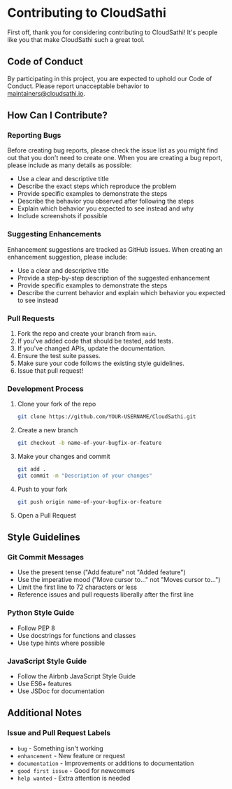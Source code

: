 # Contributing to CloudSathi

First off, thank you for considering contributing to CloudSathi! It's people like you that make CloudSathi such a great tool.

## Code of Conduct

By participating in this project, you are expected to uphold our Code of Conduct. Please report unacceptable behavior to maintainers@cloudsathi.io.

## How Can I Contribute?

### Reporting Bugs

Before creating bug reports, please check the issue list as you might find out that you don't need to create one. When you are creating a bug report, please include as many details as possible:

* Use a clear and descriptive title
* Describe the exact steps which reproduce the problem
* Provide specific examples to demonstrate the steps
* Describe the behavior you observed after following the steps
* Explain which behavior you expected to see instead and why
* Include screenshots if possible

### Suggesting Enhancements

Enhancement suggestions are tracked as GitHub issues. When creating an enhancement suggestion, please include:

* Use a clear and descriptive title
* Provide a step-by-step description of the suggested enhancement
* Provide specific examples to demonstrate the steps
* Describe the current behavior and explain which behavior you expected to see instead

### Pull Requests

1. Fork the repo and create your branch from `main`.
2. If you've added code that should be tested, add tests.
3. If you've changed APIs, update the documentation.
4. Ensure the test suite passes.
5. Make sure your code follows the existing style guidelines.
6. Issue that pull request!

### Development Process

1. Clone your fork of the repo
   ```bash
   git clone https://github.com/YOUR-USERNAME/CloudSathi.git
   ```

2. Create a new branch
   ```bash
   git checkout -b name-of-your-bugfix-or-feature
   ```

3. Make your changes and commit
   ```bash
   git add .
   git commit -m "Description of your changes"
   ```

4. Push to your fork
   ```bash
   git push origin name-of-your-bugfix-or-feature
   ```

5. Open a Pull Request

## Style Guidelines

### Git Commit Messages

* Use the present tense ("Add feature" not "Added feature")
* Use the imperative mood ("Move cursor to..." not "Moves cursor to...")
* Limit the first line to 72 characters or less
* Reference issues and pull requests liberally after the first line

### Python Style Guide

* Follow PEP 8
* Use docstrings for functions and classes
* Use type hints where possible

### JavaScript Style Guide

* Follow the Airbnb JavaScript Style Guide
* Use ES6+ features
* Use JSDoc for documentation

## Additional Notes

### Issue and Pull Request Labels

* `bug` - Something isn't working
* `enhancement` - New feature or request
* `documentation` - Improvements or additions to documentation
* `good first issue` - Good for newcomers
* `help wanted` - Extra attention is needed
